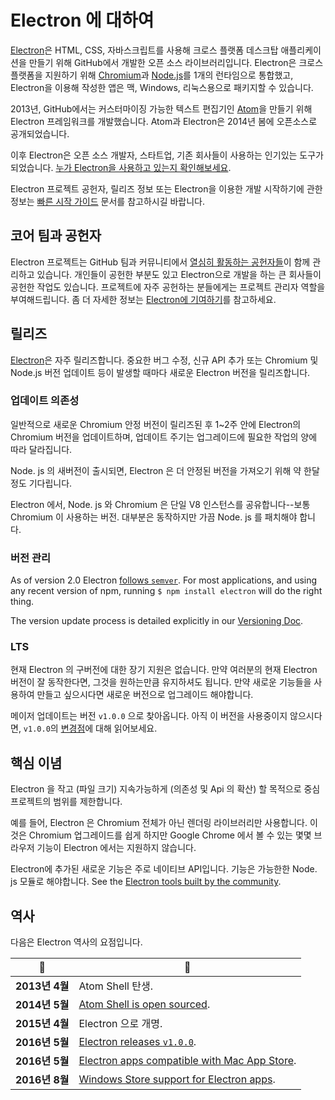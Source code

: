 # Electron 에 대하여

[Electron](https://electronjs.org)은 HTML, CSS, 자바스크립트를 사용해 크로스 플랫폼 데스크탑 애플리케이션을 만들기 위해 GitHub에서 개발한 오픈 소스 라이브러리입니다. Electron은 크로스 플랫폼을 지원하기 위해 [Chromium](https://www.chromium.org/Home)과 [Node.js](https://nodejs.org)를 1개의 런타임으로 통합했고, Electron을 이용해 작성한 앱은 맥, Windows, 리눅스용으로 패키지할 수 있습니다.

2013년, GitHub에서는 커스터마이징 가능한 텍스트 편집기인 [Atom](https://atom.io)을 만들기 위해 Electron 프레임워크를 개발했습니다. Atom과 Electron은 2014년 봄에 오픈소스로 공개되었습니다.

이후 Electron은 오픈 소스 개발자, 스타트업, 기존 회사들이 사용하는 인기있는 도구가 되었습니다. [누가 Electron을 사용하고 있는지 확인해보세요](https://electronjs.org/apps).

Electron 프로젝트 공헌자, 릴리즈 정보 또는 Electron을 이용한 개발 시작하기에 관한 정보는 [빠른 시작 가이드](quick-start.md) 문서를 참고하시길 바랍니다.

## 코어 팀과 공헌자

Electron 프로젝트는 GitHub 팀과 커뮤니티에서 [열심히 활동하는 공헌자들](https://github.com/electron/electron/graphs/contributors)이 함께 관리하고 있습니다. 개인들이 공헌한 부분도 있고 Electron으로 개발을 하는 큰 회사들이 공헌한 작업도 있습니다. 프로젝트에 자주 공헌하는 분들에게는 프로젝트 관리자 역할을 부여해드립니다. 좀 더 자세한 정보는 [Electron에 기여하기](https://github.com/electron/electron/blob/master/CONTRIBUTING.md)를 참고하세요.

## 릴리즈

[Electron](https://github.com/electron/electron/releases)은 자주 릴리즈합니다. 중요한 버그 수정, 신규 API 추가 또는 Chromium 및 Node.js 버전 업데이트 등이 발생할 때마다 새로운 Electron 버전을 릴리즈합니다.

### 업데이트 의존성

일반적으로 새로운 Chromium 안정 버전이 릴리즈된 후 1~2주 안에 Electron의 Chromium 버전을 업데이트하며, 업데이트 주기는 업그레이드에 필요한 작업의 양에 따라 달라집니다.

Node. js 의 새버전이 출시되면, Electron 은 더 안정된 버전을 가져오기 위해 약 한달정도 기다립니다.

Electron 에서, Node. js 와 Chromium 은 단일 V8 인스턴스를 공유합니다--보통 Chromium 이 사용하는 버전. 대부분은 동작하지만 가끔 Node. js 를 패치해야 합니다.

### 버전 관리

As of version 2.0 Electron [follows `semver`](https://semver.org). For most applications, and using any recent version of npm, running `$ npm install electron` will do the right thing.

The version update process is detailed explicitly in our [Versioning Doc](electron-versioning.md).

### LTS

현재 Electron 의 구버전에 대한 장기 지원은 없습니다. 만약 여러분의 현재 Electron 버전이 잘 동작한다면, 그것을 원하는만큼 유지하셔도 됩니다. 만약 새로운 기능들을 사용하여 만들고 싶으시다면 새로운 버전으로 업그레이드 해야합니다.

메이저 업데이트는 버전 `v1.0.0` 으로 찾아옵니다. 아직 이 버전을 사용중이지 않으시다면, `v1.0.0`의 [변경점](https://electronjs.org/blog/electron-1-0)에 대해 읽어보세요.

## 핵심 이념

Electron 을 작고 (파일 크기) 지속가능하게 (의존성 및 Api 의 확산) 할 목적으로 중심 프로젝트의 범위를 제한합니다.

예를 들어, Electron 은 Chromium 전체가 아닌 렌더링 라이브러리만 사용합니다. 이것은 Chromium 업그레이드를 쉽게 하지만 Google Chrome 에서 볼 수 있는 몇몇 브라우저 기능이 Electron 에서는 지원하지 않습니다.

Electron에 추가된 새로운 기능은 주로 네이티브 API입니다. 기능은 가능한한 Node. js 모듈로 해야합니다. See the [Electron tools built by the community](https://electronjs.org/community).

## 역사

다음은 Electron 역사의 요점입니다.

| 📆            | 🎉                                                                                           |
| ------------ | ------------------------------------------------------------------------------------------- |
| **2013년 4월** | Atom Shell 탄생.                                                                              |
| **2014년 5월** | [Atom Shell is open sourced](https://blog.atom.io/2014/05/06/atom-is-now-open-source.html). |
| **2015년 4월** | Electron 으로 개명.                                                                             |
| **2016년 5월** | [Electron releases `v1.0.0`](https://electronjs.org/blog/electron-1-0).                     |
| **2016년 5월** | [Electron apps compatible with Mac App Store](mac-app-store-submission-guide.md).           |
| **2016년 8월** | [Windows Store support for Electron apps](windows-store-guide.md).                          |